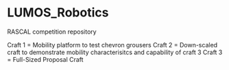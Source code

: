 # LUMOS_Robotics
RASCAL competition repository

Craft 1 = Mobility platform to test chevron grousers
Craft 2 = Down-scaled craft to demonstrate mobility characterisitcs and capability of craft 3
Craft 3 = Full-Sized Proposal Craft
